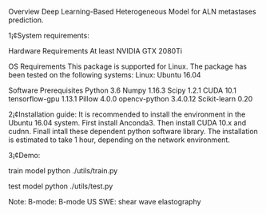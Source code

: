 
Overview
Deep Learning-Based Heterogeneous Model  for ALN metastases prediction.

1¡¢System requirements:

Hardware Requirements
At least NVIDIA GTX 2080Ti

OS Requirements
This package is supported for Linux. The package has been tested on the following systems:
Linux: Ubuntu 16.04

Software Prerequisites
Python 3.6
Numpy 1.16.3
Scipy 1.2.1
CUDA 10.1
tensorflow-gpu 1.13.1
Pillow 4.0.0
opencv-python 3.4.0.12
Scikit-learn 0.20

2¡¢Installation guide:
It is recommended to install the environment in the Ubuntu 16.04 system.
First install Anconda3.
Then install CUDA 10.x and cudnn.
Finall intall these dependent python software library.
The installation is estimated to take 1 hour, depending on the network environment.

3¡¢Demo:

train model
python ./utils/train.py 

test model
python ./utils/test.py 


Note:
B-mode: B-mode US
SWE: shear wave elastography








